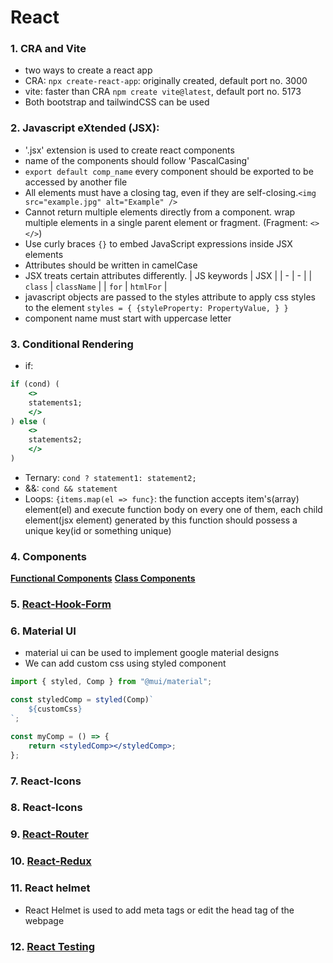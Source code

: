 # React

### 1. CRA and Vite

-   two ways to create a react app
-   CRA: `npx create-react-app`: originally created, default port no. 3000
-   vite: faster than CRA `npm create vite@latest`, default port no. 5173
-   Both bootstrap and tailwindCSS can be used

### 2. Javascript eXtended (JSX):

-   '.jsx' extension is used to create react components
-   name of the components should follow 'PascalCasing'
-   `export default comp_name` every component should be exported to be accessed by another file
-   All elements must have a closing tag, even if they are self-closing.`<img src="example.jpg" alt="Example" />`
-   Cannot return multiple elements directly from a component. wrap multiple elements in a single parent element or fragment. (Fragment: `<></>`)
-   Use curly braces `{}` to embed JavaScript expressions inside JSX elements
-   Attributes should be written in camelCase
-   JSX treats certain attributes differently.
    | JS keywords | JSX |
    | - | - |
    | `class` | `className` |
    | `for` | `htmlFor` |
-   javascript objects are passed to the styles attribute to apply css styles to the element
    `styles = { {styleProperty: PropertyValue, } }`
-   component name must start with uppercase letter

### 3. Conditional Rendering

-   if:

```jsx
if (cond) (
    <>
    statements1;
    </>
) else (
    <>
    statements2;
    </>
)
```

-   Ternary: `cond ? statement1: statement2;`
-   &&: `cond && statement`
-   Loops: `{items.map(el => func}`: the function accepts item's(array) element(el) and execute function body on every one of them, each child element(jsx element) generated by this function should possess a unique key(id or something unique)

### 4. Components

**[Functional Components](FunctionalComponents/FunctionalComponents.md)**
**[Class Components](ClassComponents/ClassComponents.md)**

### 5. [React-Hook-Form](ReactHookForm.md)

### 6. Material UI

-   material ui can be used to implement google material designs
-   We can add custom css using styled component

```jsx
import { styled, Comp } from "@mui/material";

const styledComp = styled(Comp)`
    ${customCss}
`;

const myComp = () => {
    return <styledComp></styledComp>;
};
```

### 7. React-Icons

### 8. React-Icons

### 9. [React-Router](ReactRouter.md)

### 10. [React-Redux](React-Redux.md)

### 11. React helmet

-   React Helmet is used to add meta tags or edit the head tag of the webpage

### 12. [React Testing](React%20Testing/ReactTesting.md)
